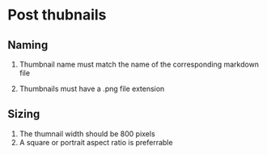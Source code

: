 # Post thubnails

## Naming

1. Thumbnail name must match the name of the corresponding markdown file

2. Thumbnails must have a .png file extension

## Sizing

1. The thumnail width should be 800 pixels
2. A square or portrait aspect ratio is preferrable
